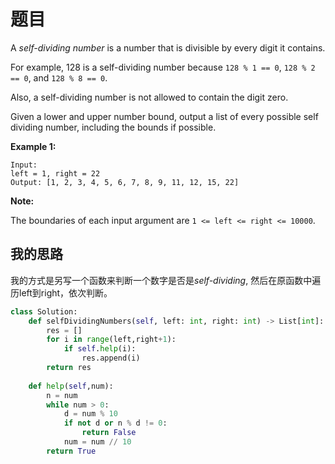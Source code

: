 # 题目

A *self-dividing number* is a number that is divisible by every digit it contains.

For example, 128 is a self-dividing number because `128 % 1 == 0`, `128 % 2 == 0`, and `128 % 8 == 0`.

Also, a self-dividing number is not allowed to contain the digit zero.

Given a lower and upper number bound, output a list of every possible self dividing number, including the bounds if possible.

**Example 1:**

```
Input: 
left = 1, right = 22
Output: [1, 2, 3, 4, 5, 6, 7, 8, 9, 11, 12, 15, 22]
```



**Note:**

The boundaries of each input argument are `1 <= left <= right <= 10000`.

## 我的思路

我的方式是另写一个函数来判断一个数字是否是*self-dividing*, 然后在原函数中遍历left到right，依次判断。

```python
class Solution:
    def selfDividingNumbers(self, left: int, right: int) -> List[int]:
        res = []
        for i in range(left,right+1):
            if self.help(i):
                res.append(i)
        return res
    
    def help(self,num):
        n = num
        while num > 0:
            d = num % 10
            if not d or n % d != 0:
                return False
            num = num // 10
        return True
```




